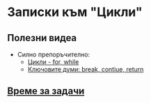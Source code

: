 # Записки към "Цикли"

## Полезни видеа

- Силно препоръчително:
  - [Цикли - for, while](https://youtu.be/_1AwR-un4Hk)
  - [Ключовите думи: break, contiue, return](https://youtu.be/a3IZ8WaIFAA)


## [Време за задачи](https://github.com/vasilzahariev/IP-Practicum-Tasks/blob/main/Week%2003%20-%20Loops/Tasks.md)